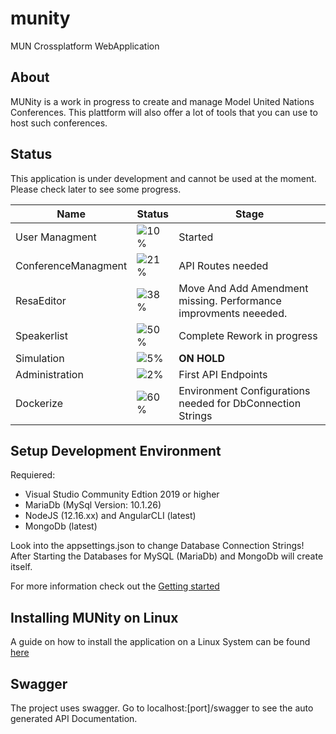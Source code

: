 # munity
MUN Crossplatform WebApplication

## About
MUNity is a work in progress to create and manage Model United Nations Conferences.
This plattform will also offer a lot of tools that you can use to host such conferences.

## Status
This application is under development and cannot be used at the moment. Please check later to see some progress.

| Name | Status | Stage |
|------|--------|-------|
| User Managment | ![10%](https://progress-bar.dev/10) | Started |
| ConferenceManagment | ![21%](https://progress-bar.dev/21) | API Routes needed |
| ResaEditor | ![38%](https://progress-bar.dev/38) | Move And Add Amendment missing. Performance improvments neeeded. |
| Speakerlist | ![50%](https://progress-bar.dev/50) | Complete Rework in progress |
| Simulation | ![5%](https://progress-bar.dev/5) | __ON HOLD__ |
| Administration | ![2%](https://progress-bar.dev/2) | First API Endpoints |
| Dockerize | ![60%](https://progress-bar.dev/60) | Environment Configurations needed for DbConnection Strings |

## Setup Development Environment
Requiered: 
* Visual Studio Community Edtion 2019 or higher
* MariaDb (MySql Version: 10.1.26)
* NodeJS (12.16.xx) and AngularCLI (latest)
* MongoDb (latest) 

Look into the appsettings.json to change Database Connection Strings!
After Starting the Databases for MySQL (MariaDb) and MongoDb will create itself.

For more information check out the [Getting started](Documentation/GettingStarted.md)

## Installing MUNity on Linux

A guide on how to install the application on a Linux System can 
be found [here](Documentation/installation.md)

## Swagger

The project uses swagger. Go to localhost:[port]/swagger to see the auto generated API Documentation.


